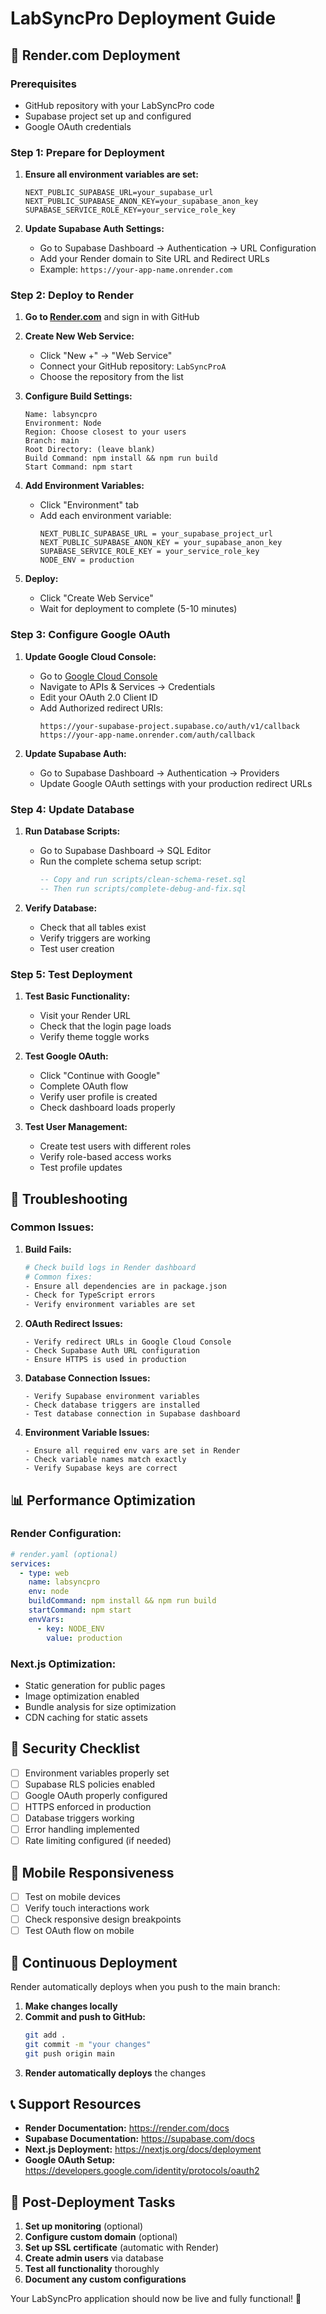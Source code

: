 # LabSyncPro Deployment Guide

## 🚀 **Render.com Deployment**

### **Prerequisites**
- GitHub repository with your LabSyncPro code
- Supabase project set up and configured
- Google OAuth credentials

### **Step 1: Prepare for Deployment**

1. **Ensure all environment variables are set:**
   ```env
   NEXT_PUBLIC_SUPABASE_URL=your_supabase_url
   NEXT_PUBLIC_SUPABASE_ANON_KEY=your_supabase_anon_key
   SUPABASE_SERVICE_ROLE_KEY=your_service_role_key
   ```

2. **Update Supabase Auth Settings:**
   - Go to Supabase Dashboard → Authentication → URL Configuration
   - Add your Render domain to Site URL and Redirect URLs
   - Example: `https://your-app-name.onrender.com`

### **Step 2: Deploy to Render**

1. **Go to [Render.com](https://render.com)** and sign in with GitHub

2. **Create New Web Service:**
   - Click "New +" → "Web Service"
   - Connect your GitHub repository: `LabSyncProA`
   - Choose the repository from the list

3. **Configure Build Settings:**
   ```
   Name: labsyncpro
   Environment: Node
   Region: Choose closest to your users
   Branch: main
   Root Directory: (leave blank)
   Build Command: npm install && npm run build
   Start Command: npm start
   ```

4. **Add Environment Variables:**
   - Click "Environment" tab
   - Add each environment variable:
     ```
     NEXT_PUBLIC_SUPABASE_URL = your_supabase_project_url
     NEXT_PUBLIC_SUPABASE_ANON_KEY = your_supabase_anon_key
     SUPABASE_SERVICE_ROLE_KEY = your_service_role_key
     NODE_ENV = production
     ```

5. **Deploy:**
   - Click "Create Web Service"
   - Wait for deployment to complete (5-10 minutes)

### **Step 3: Configure Google OAuth**

1. **Update Google Cloud Console:**
   - Go to [Google Cloud Console](https://console.cloud.google.com)
   - Navigate to APIs & Services → Credentials
   - Edit your OAuth 2.0 Client ID
   - Add Authorized redirect URIs:
     ```
     https://your-supabase-project.supabase.co/auth/v1/callback
     https://your-app-name.onrender.com/auth/callback
     ```

2. **Update Supabase Auth:**
   - Go to Supabase Dashboard → Authentication → Providers
   - Update Google OAuth settings with your production redirect URLs

### **Step 4: Update Database**

1. **Run Database Scripts:**
   - Go to Supabase Dashboard → SQL Editor
   - Run the complete schema setup script:
     ```sql
     -- Copy and run scripts/clean-schema-reset.sql
     -- Then run scripts/complete-debug-and-fix.sql
     ```

2. **Verify Database:**
   - Check that all tables exist
   - Verify triggers are working
   - Test user creation

### **Step 5: Test Deployment**

1. **Test Basic Functionality:**
   - Visit your Render URL
   - Check that the login page loads
   - Verify theme toggle works

2. **Test Google OAuth:**
   - Click "Continue with Google"
   - Complete OAuth flow
   - Verify user profile is created
   - Check dashboard loads properly

3. **Test User Management:**
   - Create test users with different roles
   - Verify role-based access works
   - Test profile updates

## 🔧 **Troubleshooting**

### **Common Issues:**

1. **Build Fails:**
   ```bash
   # Check build logs in Render dashboard
   # Common fixes:
   - Ensure all dependencies are in package.json
   - Check for TypeScript errors
   - Verify environment variables are set
   ```

2. **OAuth Redirect Issues:**
   ```
   - Verify redirect URLs in Google Cloud Console
   - Check Supabase Auth URL configuration
   - Ensure HTTPS is used in production
   ```

3. **Database Connection Issues:**
   ```
   - Verify Supabase environment variables
   - Check database triggers are installed
   - Test database connection in Supabase dashboard
   ```

4. **Environment Variable Issues:**
   ```
   - Ensure all required env vars are set in Render
   - Check variable names match exactly
   - Verify Supabase keys are correct
   ```

## 📊 **Performance Optimization**

### **Render Configuration:**
```yaml
# render.yaml (optional)
services:
  - type: web
    name: labsyncpro
    env: node
    buildCommand: npm install && npm run build
    startCommand: npm start
    envVars:
      - key: NODE_ENV
        value: production
```

### **Next.js Optimization:**
- Static generation for public pages
- Image optimization enabled
- Bundle analysis for size optimization
- CDN caching for static assets

## 🔐 **Security Checklist**

- [ ] Environment variables properly set
- [ ] Supabase RLS policies enabled
- [ ] Google OAuth properly configured
- [ ] HTTPS enforced in production
- [ ] Database triggers working
- [ ] Error handling implemented
- [ ] Rate limiting configured (if needed)

## 📱 **Mobile Responsiveness**

- [ ] Test on mobile devices
- [ ] Verify touch interactions work
- [ ] Check responsive design breakpoints
- [ ] Test OAuth flow on mobile

## 🔄 **Continuous Deployment**

Render automatically deploys when you push to the main branch:

1. **Make changes locally**
2. **Commit and push to GitHub:**
   ```bash
   git add .
   git commit -m "your changes"
   git push origin main
   ```
3. **Render automatically deploys** the changes

## 📞 **Support Resources**

- **Render Documentation:** https://render.com/docs
- **Supabase Documentation:** https://supabase.com/docs
- **Next.js Deployment:** https://nextjs.org/docs/deployment
- **Google OAuth Setup:** https://developers.google.com/identity/protocols/oauth2

## 🎯 **Post-Deployment Tasks**

1. **Set up monitoring** (optional)
2. **Configure custom domain** (optional)
3. **Set up SSL certificate** (automatic with Render)
4. **Create admin users** via database
5. **Test all functionality** thoroughly
6. **Document any custom configurations**

Your LabSyncPro application should now be live and fully functional! 🚀
